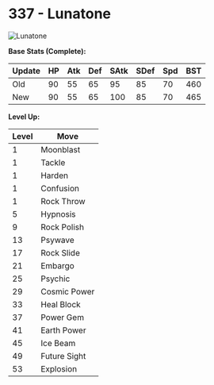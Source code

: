 # 337 - Lunatone
![][337]

**Base Stats (Complete):**

Update | HP | Atk | Def | SAtk | SDef | Spd | BST
---    | ---| --- | --- | ---  | ---  | --- | ---
Old    | 90 |  55 |  65 |  95  |  85  |  70  |  460
New    | 90 |  55 |  65 |  100  |  85  |  70  |  465

**Level Up:**

Level | Move
---   | ---
  1   | Moonblast
  1   | Tackle
  1   | Harden
  1   | Confusion
  1   | Rock Throw
  5   | Hypnosis
  9   | Rock Polish
 13   | Psywave
 17   | Rock Slide
 21   | Embargo
 25   | Psychic
 29   | Cosmic Power
 33   | Heal Block
 37   | Power Gem
 41   | Earth Power
 45   | Ice Beam
 49   | Future Sight
 53   | Explosion



[337]: https://raw.githubusercontent.com/PokeAPI/sprites/master/sprites/pokemon/337.png "Lunatone"
